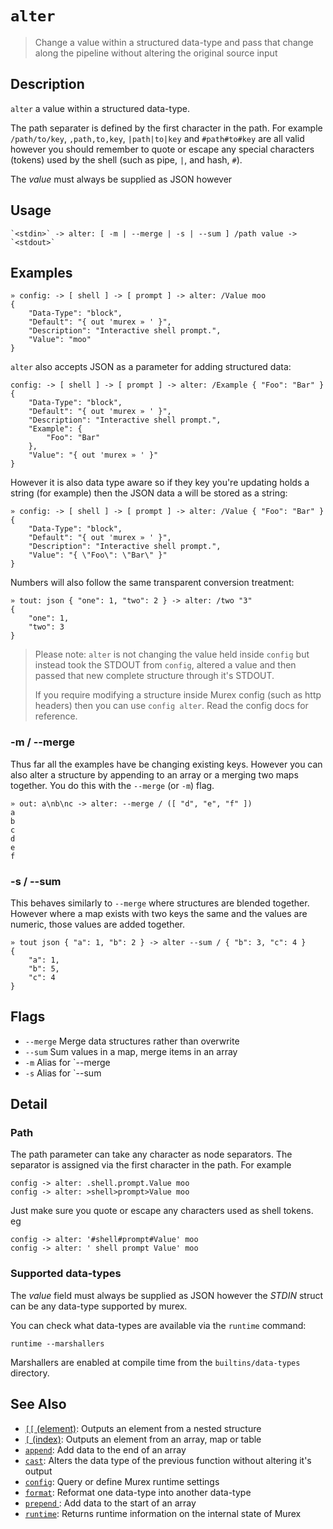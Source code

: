 # `alter`

> Change a value within a structured data-type and pass that change along the pipeline without altering the original source input

## Description

`alter` a value within a structured data-type.

The path separater is defined by the first character in the path. For example
`/path/to/key`, `,path,to,key`, `|path|to|key` and `#path#to#key` are all valid
however you should remember to quote or escape any special characters (tokens)
used by the shell (such as pipe, `|`, and hash, `#`).

The _value_ must always be supplied as JSON however

## Usage

    `<stdin>` -> alter: [ -m | --merge | -s | --sum ] /path value -> `<stdout>`

## Examples

```
» config: -> [ shell ] -> [ prompt ] -> alter: /Value moo
{
    "Data-Type": "block",
    "Default": "{ out 'murex » ' }",
    "Description": "Interactive shell prompt.",
    "Value": "moo"
}
```

`alter` also accepts JSON as a parameter for adding structured data:

```
config: -> [ shell ] -> [ prompt ] -> alter: /Example { "Foo": "Bar" }
{
    "Data-Type": "block",
    "Default": "{ out 'murex » ' }",
    "Description": "Interactive shell prompt.",
    "Example": {
        "Foo": "Bar"
    },
    "Value": "{ out 'murex » ' }"
}
```

However it is also data type aware so if they key you're updating holds a string
(for example) then the JSON data a will be stored as a string:

```
» config: -> [ shell ] -> [ prompt ] -> alter: /Value { "Foo": "Bar" }
{
    "Data-Type": "block",
    "Default": "{ out 'murex » ' }",
    "Description": "Interactive shell prompt.",
    "Value": "{ \"Foo\": \"Bar\" }"
}
```

Numbers will also follow the same transparent conversion treatment:

```
» tout: json { "one": 1, "two": 2 } -> alter: /two "3"
{
    "one": 1,
    "two": 3
}
```

> Please note: `alter` is not changing the value held inside `config` but
> instead took the STDOUT from `config`, altered a value and then passed that
> new complete structure through it's STDOUT.
>
> If you require modifying a structure inside Murex config (such as http
> headers) then you can use `config alter`. Read the config docs for reference.

### -m / --merge

Thus far all the examples have be changing existing keys. However you can also
alter a structure by appending to an array or a merging two maps together. You
do this with the `--merge` (or `-m`) flag.

```
» out: a\nb\nc -> alter: --merge / ([ "d", "e", "f" ])
a
b
c
d
e
f
```

### -s / --sum

This behaves similarly to `--merge` where structures are blended together.
However where a map exists with two keys the same and the values are numeric,
those values are added together.

```
» tout json { "a": 1, "b": 2 } -> alter --sum / { "b": 3, "c": 4 }
{
    "a": 1,
    "b": 5,
    "c": 4
}
```

## Flags

- `--merge`
  Merge data structures rather than overwrite
- `--sum`
  Sum values in a map, merge items in an array
- `-m`
  Alias for `--merge
- `-s`
  Alias for `--sum

## Detail

### Path

The path parameter can take any character as node separators. The separator is
assigned via the first character in the path. For example

```
config -> alter: .shell.prompt.Value moo
config -> alter: >shell>prompt>Value moo
```

Just make sure you quote or escape any characters used as shell tokens. eg

```
config -> alter: '#shell#prompt#Value' moo
config -> alter: ' shell prompt Value' moo
```

### Supported data-types

The _value_ field must always be supplied as JSON however the _STDIN_ struct
can be any data-type supported by murex.

You can check what data-types are available via the `runtime` command:

```
runtime --marshallers
```

Marshallers are enabled at compile time from the `builtins/data-types` directory.

## See Also

- [`[[` (element)](./element.md):
  Outputs an element from a nested structure
- [`[` (index)](./index2.md):
  Outputs an element from an array, map or table
- [`append`](./append.md):
  Add data to the end of an array
- [`cast`](./cast.md):
  Alters the data type of the previous function without altering it's output
- [`config`](./config.md):
  Query or define Murex runtime settings
- [`format`](./format.md):
  Reformat one data-type into another data-type
- [`prepend` ](./prepend.md):
  Add data to the start of an array
- [`runtime`](./runtime.md):
  Returns runtime information on the internal state of Murex
